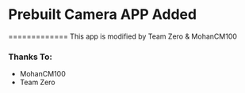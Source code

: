 # Prebuilt Camera APP Added
=============
This app is modified by Team Zero & MohanCM100

### Thanks To:
 * MohanCM100
 * Team Zero
